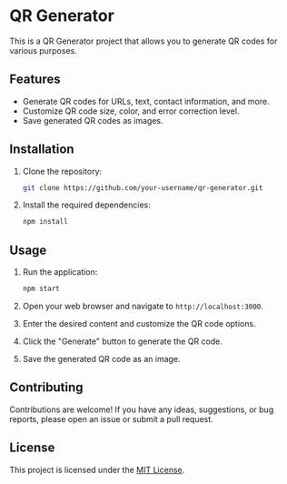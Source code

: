 # QR Generator

This is a QR Generator project that allows you to generate QR codes for various purposes.

## Features

- Generate QR codes for URLs, text, contact information, and more.
- Customize QR code size, color, and error correction level.
- Save generated QR codes as images.

## Installation

1. Clone the repository:

    ```bash
    git clone https://github.com/your-username/qr-generator.git
    ```

2. Install the required dependencies:

    ```bash
    npm install
    ```

## Usage

1. Run the application:

    ```bash
    npm start
    ```

2. Open your web browser and navigate to `http://localhost:3000`.

3. Enter the desired content and customize the QR code options.

4. Click the "Generate" button to generate the QR code.

5. Save the generated QR code as an image.

## Contributing

Contributions are welcome! If you have any ideas, suggestions, or bug reports, please open an issue or submit a pull request.

## License

This project is licensed under the [MIT License](LICENSE).